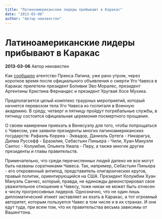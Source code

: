 ```yaml
---
title: "Латиноамериканские лидеры прибывают в Каракас"
date: "2013-03-06"
author: "Автор неизвестен"
---
```


# Латиноамериканские лидеры прибывают в Каракас

**2013-03-06** Автор неизвестен

Как [сообщило](http://www.prensalatina.ru/index.php/pl-noticias-de-america-latina-e-caribe/21921-2013-03-06-14-45-30?opcion=pl-ver-noticia) агентство Пренса Латина, уже рано утром, через короткое время после официального объявления о смерти Уго Чавеса в Каракас прилетели президент Боливии Эво Моралес, президент Аргентины Кристина Фернандес и президент Уругвая Хосе Мухика.

Предполагается целый комплекс траурных мероприятий, который начнется перевозом тела Уго Чавеса из госпиталя в Военную академию. В среду, четверг и пятницу пройдут погребальные службы, в пятницу состоится официальная церемония посмертного прощания.

О своем намерении приехать в Венесуэлу для того, чтобы попрощаться с Чавесом, уже заявили президенты многих латиноамериканских государств: Рафаэль Корреа - Эквадор, Даниэль Ортега - Никарагуа, Дилма Руссефф - Бразилия, Себастьян Пиньера - Чили, Хуан Мануэля Сантос - Колумбия, Ольянта Умала - Перу, а также многие другие президенты и главы правительств.

Примечательно, что среди перечисленных людей далеко не все могут быть названы соратниками Чавеса. Так, например, Себастьян Пиньера - его откровенный антипод, представитель олигархических кругов, правый политик, ориентирующийся на США. Президент Колумбии Хуан Мануэль Санчес, который, правда, не единожды демонстрировал свое уважительное отношение к Чавесу, тоже никак не может быть отнесен к числу прогрессивных лидеров. Однозначно, что не один лишь дипломатический этикет заставляет их ехать в Каракас, а тот огромный авторитет, которым пользуется Чавес в том числе и в их странах. И они едут туда, при всем том, что их правительства весьма зависимы от Вашингтона.
